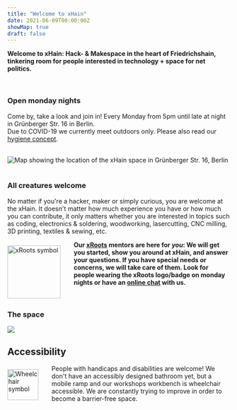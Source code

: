 ```yaml
---
title: "Welcome to xHain"
date: 2021-06-09T00:00:00Z
showMap: true
draft: false
---
```


**Welcome to xHain: Hack- & Makespace in the heart of Friedrichshain, tinkering room for people interested in technology + space for net politics.**

<br clear="all">

### Open monday nights

Come by, take a look and join in! Every Monday from 5pm until late at night in Grünberger Str. 16 in Berlin.\
Due to COVID-19 we currently meet outdoors only. Please also read our <a href="https://wiki.x-hain.de/en/xHain/hygiene-konzept" target="_blank">hygiene concept</a>.

<br clear="all">

<div id="map"><noscript><img src="/images/location-map.jpg" alt="Map showing the location of the xHain space in Grünberger Str. 16, Berlin" /></noscript></div>

<br clear="all">

### All creatures welcome

No matter if you're a hacker, maker or simply curious, you are welcome at the xHain. It doesn't matter how much experience you have or how much you can contribute, it only matters whether you are interested in topics such as coding, electronics & soldering, woodworking, lasercutting, CNC milling, 3D printing, textiles & sewing, etc. 

<a href="https://wiki.x-hain.de/en/xHain/xRoots" target="_blank"><img alt="xRoots symbol" src="/images/logo/xroots.png" style="float: left; padding: 10px 30px 0 0; width: 120px; height: auto;" /></a>

**Our <a href="https://wiki.x-hain.de/en/xHain/xRoots" target="_blank">xRoots</a> mentors are here for *you*: We will get you started, show you around at xHain, and answer your questions. If you have special needs or concerns, we will take care of them. Look for people wearing the xRoots logo/badge on monday nights or have an <a href="https://chat.x-hain.de" target="_blank">online chat</a> with us.**

<br clear="all">

### The space

![](/images/space-map.png)

## Accessibility

<img alt="Wheelchair symbol" src="/images/icons/accessible.svg" style="float: left; padding: 10px 30px 0 0; width: 70px; height: auto;" />

People with handicaps and disabilities are welcome! We don't have an accessibly designed bathroom yet, but a mobile ramp and our workshops workbench is wheelchair accessible. We are constantly trying to improve in order to become a barrier-free space.

<br clear="all">
